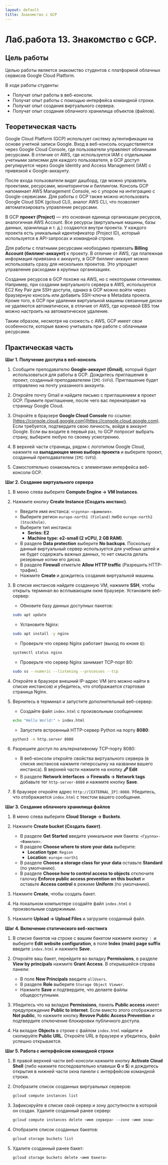 ```yaml
---
layout: default
title: Знакомство с GCP
---
```


# Лаб.работа 13. Знакомство с GCP.

## Цель работы

Целью работы является знакомство студентов с платформой облачных сервисов Google Cloud Platform.

В ходе работы студенты:
* Получат опыт работы в веб-консоли.
* Получат опыт работы с помощью интерфейса командной строки.
* Получат опыт создания виртуального сервера.
* Получат опыт создания облачного хранилища объектов (файлов).

## Теоретическая часть

Google Cloud Platform (GCP) использует систему аутентификации на основе учетной записи Google. Вход в веб-консоль осуществляется через Google Cloud Console, где пользователи управляют облачными ресурсами. В отличие от AWS, где используется IAM с отдельными учетными записями для каждого пользователя, в GCP доступ регулируется через Google Identity and Access Management (IAM) с привязкой к Google-аккаунту.

После входа пользователи видят дашборд, где можно управлять проектами, ресурсами, мониторингом и биллингом. Консоль GCP напоминает AWS Management Console, но с упором на интеграцию с Google-сервисами. Для работы с GCP также можно использовать Google Cloud SDK (gcloud CLI), аналог AWS CLI, что позволяет автоматизировать управление ресурсами.

В GCP **проект (Project)** — это основная единица организации ресурсов, аналогичная AWS Account. Все ресурсы (виртуальные машины, базы данных, хранилища и т. д.) создаются внутри проекта. У каждого проекта есть уникальный идентификатор (Project ID), который используется в API-запросах и командной строке.

Для работы с платными ресурсами необходимо привязать **Billing Account (биллинг-аккаунт)** к проекту. В отличие от AWS, где платежная информация привязана к аккаунту, в GCP биллинг-аккаунт можно использовать сразу для нескольких проектов. Это упрощает управление расходами в крупных организациях.

Создание ресурсов в GCP похоже на AWS, но с некоторыми отличиями. Например, при создании виртуального сервера в AWS, используется EC2 Key Pair для SSH-доступа, однако в GCP можно войти через браузерную консоль или добавить SSH-ключи в Metadata проекта. Кроме того, в GCP при удалении виртуальной машины связанные диски не удаляются автоматически, в отличие от AWS, где корневой EBS том можно настроить на автоматическое удаление.

Таким образом, несмотря на схожесть с AWS, GCP имеет свои особенности, которые важно учитывать при работе с облачными ресурсами.

## Практическая часть

**Шаг 1. Получение доступа в веб-консоль**

1. Сообщите преподавателю **Google-аккаунт (Gmail)**, который будет использоваться для работы в GCP. Дождитесь приглашения в проект, созданный преподавателем (`IMI-SVFU`). Приглашение будет отправлено на почту указанного аккаунта.

2. Откройте почту Gmail и найдите письмо с приглашением в проект GCP. Примите приглашение, после чего вас перенаправит на страницу Google Cloud.

3. Откройте в браузере **Google Cloud Console** по ссылке: [https://console.cloud.google.com](https://console.cloud.google.com). Если требуется, подтвердите свою личность, войдя в аккаунт Google. Если вы входите в первый раз, то GCP попросит выбрать страну, выберите любую по своему усмотрению.

4. В верхней части страницы, рядом с логотипом Google Cloud, нажмите на **выпадающее меню выбора проекта** и выберите проект, созданный преподавателем (`IMI-SVFU`).

5. Самостоятельно ознакомьтесь с элементами интерфейса веб-консоли GCP.

**Шаг 2. Создание виртуального сервера**

1. В меню слева выберите **Compute Engine → VM Instances**.

2. Нажмите кнопку **Create Instance (Создать инстанс)**.

    * Введите имя инстанса: `<группа>-<фамилия>`.
    * Выберите регион `europe-north1 (Finland)` либо `europe-north2 (Stockholm)`.
    * Выберите тип инстанса:
        - **Series: E2**
        - **Machine type: e2-small (2 vCPU, 2 GB RAM)**.
    * В разделе **Data protection** выберите **No backups**. Поскольку данный виртуальный сервер используется для учебных целей и не будет содержать важных данных, то нет смысла делать резервные копии его диска.
    * В разделе **Firewall** отметьте **Allow HTTP traffic** (Разрешить HTTP-трафик).
    * Нажмите **Create** и дождитесь создания виртуальной машины.

3. В списке инстансов найдите созданную VM, нажмите **SSH**, чтобы открыть терминал во всплывающем окне браузере. Установите веб-сервер:

    * Обновите базу данных доступных пакетов:
    ```sh
    sudo apt update
    ```
    * Установите Nginx:
    ```sh
    sudo apt install -y nginx
    ```
    * Проверьте что сервер Nginx работает (выход по кноке `Q`):
    ```sh
    systemctl status nginx
    ```
    * Проверьте что сервер Nginx занимает TCP-порт 80:
    ```sh
    sudo ss --numeric --listening --processes --tcp
    ```

4. Откройте в браузере внешний IP-адрес VM (его можно найти в списке инстансов) и убедитесь, что отображается стартовая страница Nginx.

5. Вернитесь в терминал и запустите дополнительный веб-сервер:

    * Создайте файл `index.html` с произвольным сообщением:
    ```sh
    echo "Hello World!" > index.html
    ```
    * Запустите встроенный HTTP-сервер Python на порту **8080**:
    ```sh
    python3 -m http.server 8080
    ```

6. Разрешите доступ по альтернативному TCP-порту 8080:

    * В веб-консоли откройте свойства виртуального сервера (в списке инстансов нажмите гиперссылку на названии вашего инстанса). В верхней части нажмите на кнопку **🖉 Edit**
    * В разделе **Network interfaces → Firewalls → Network tags** добавьте тег `http-server-8080` и нажмите кнопку **Save**.

7. В браузере откройте адрес `http://[EXTERNAL_IP]:8080`. Убедитесь, что отображается `index.html` с текстом вашего сообщения.

**Шаг 3. Создание облачного хранилища файлов**

1. В меню слева выберите **Cloud Storage → Buckets**.
2. Нажмите **Create bucket (Создать бакет)**.
    * В разделе **Get Started** введите уникальное имя бакета: `<Группа>-<Фамилия>`.
    * В разделе **Choose where to store your data** выберите:
        - **Location type**: `Region`
        - **Location**: `europe-north1`
    * В разделе **Choose a storage class for your data** оставьте **Standard** (по умолчанию).
    * В разделе **Choose how to control access to objects** отключите галочку **Enforce public access prevention on this bucket** и оставьте **Access control** в режиме **Uniform** (по умолчанию).

3. Нажмите **Create**, чтобы создать бакет.
4. На локальном компьютере создайте файл `index.html` с произвольным содержимым.
5. Нажмите **Upload → Upload Files** и загрузите созданный файл.

**Шаг 4. Включение статического веб-хостинга**

1. В списке бакетов на строке с вашим бакетом нажмите кнопку `⋮` и выберите **Edit website configuration**, в поле **Index (main) page suffix** введите `index.html` и нажмите **Save**.

2. Откройте ваш бакет, перейдите во вкладку **Permissions**, в разделе **View by principals** нажмите **Grant Access**. В открывшейся справа панели:

    * В поле **New Principals** введите `allUsers`.
    * В разделе **Role** выберите `Storage Object Viewer`.
    * Нажмите **Save** и подтвердите, что делаете файлы общедоступными.

3. Убедитесь что на вкладке **Permissions**, панель **Public access** имеет предупреждение **Public to internet**. Если вместо этого отображается **Not public**, то нажмите кнопку **Revove Public Access Prevention** и подтвердите отключение блокировки публичного доступа.

3. На вкладке **Objects** в строке с файлом `index.html` найдите и скопируйте **Public URL**. Откройте URL в браузере и убедитесь, файл успешно открывается.

**Шаг 5. Работа с интерфейсом командной строки**

1. В правой верхней части веб-консоли нажмите кнопку **Activate Cloud Shell** (либо нажмите последовательно клавиши **G** и **S**) и дождитесь открытия в нижней части окна панели с интерфейсом командной строки.

2. Отобразите список созданных виртуальных серверов:
    ```sh
    gcloud compute instances list
    ```

3. Зафиксируйте в списке свой сервер и зону доступности в которой он создан. Удалите созданный ранее сервер:
    ```sh
    gcloud compute instances delete <имя сервера> --zone <имя зоны>
    ```

4. Отобразите список созданных бакетов:
    ```sh
    gcloud storage buckets list
    ```

5. Удалите созданный ранее бакет:
    ```sh
    gcloud storage buckets delete <имя бакета>
    ```
